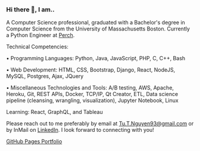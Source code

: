 ### Hi there 👋, I am..

<!--
**tu-nguyen/tu-nguyen** is a ✨ _special_ ✨ repository because its `README.md` (this file) appears on your GitHub profile.

Here are some ideas to get you started:

- 🔭 I’m currently working on ...
- 🌱 I’m currently learning ...
- 👯 I’m looking to collaborate on ...
- 🤔 I’m looking for help with ...
- 💬 Ask me about ...
- 📫 How to reach me: ...
- 😄 Pronouns: ...
- ⚡ Fun fact: ...
-->
A Computer Science professional, graduated with a Bachelor's degree in Computer Science from the University of Massachusetts Boston. Currently a Python Engineer at [Perch](https://www.perchhq.com/).

Technical Competencies:

• Programming Languages: Python, Java, JavaScript, PHP, C, C++, Bash

• Web Development: HTML, CSS, Bootstrap, Django, React, NodeJS, MySQL, Postgres, Ajax, JQuery

• Miscellaneous Technologies and Tools: A/B testing, AWS, Apache, Heroku, Git, REST APIs, Docker, TCP/IP, Qt Creator, ETL, Data science pipeline (cleansing, wrangling, visualization), Jupyter Notebook, Linux

Learning: React, GraphQL, and Tableau

Please reach out to me preferably by email at [Tu.T.Nguyen93@gmail.com](mailto:Tu.T.Nguyen93@gmail.com) or by InMail on [LinkedIn](https://www.linkedin.com/in/tu-nguyen/). I look forward to connecting with you! 

[GitHub Pages Portfolio](https://tu-nguyen.github.io/)
